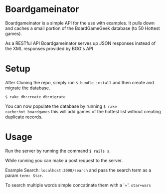 # Boardgameinator
Boardgameinator is a simple API for the use with examples. It pulls down and caches a small portion of the BoardGameGeek database (to 50 Hottest games).

As a RESTful API Boardgameinator serves up JSON responses instead of the XML responses provided by BGG's API

# Setup
After Cloning the repo, simply run `$ bundle install` and then create and migrate the database. 

`$ rake db:create db:migrate`

You can now populate the database by running `$ rake cache:hot_boardgames` this will add games of the hottest list without creating duplicate records.

# Usage

Run the server by running the command `$ rails s`.

While running you can make a post request to the server.

Example Search: `localhost:3000/search` and pass the search term as a param `term: Star`.

To search multiple words simple concatinate them with a '+'. `star+wars`
